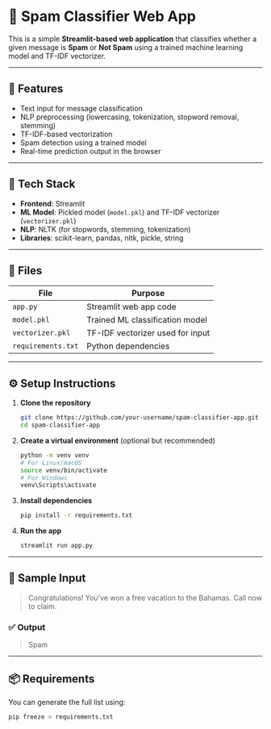 # 📩 Spam Classifier Web App

This is a simple **Streamlit-based web application** that classifies whether a given message is **Spam** or **Not Spam** using a trained machine learning model and TF-IDF vectorizer.

---

## 🚀 Features

- Text input for message classification  
- NLP preprocessing (lowercasing, tokenization, stopword removal, stemming)  
- TF-IDF-based vectorization  
- Spam detection using a trained model  
- Real-time prediction output in the browser  

---

## 🧠 Tech Stack

- **Frontend**: Streamlit  
- **ML Model**: Pickled model (`model.pkl`) and TF-IDF vectorizer (`vectorizer.pkl`)  
- **NLP**: NLTK (for stopwords, stemming, tokenization)  
- **Libraries**: scikit-learn, pandas, nltk, pickle, string  

---

## 📁 Files

| File             | Purpose                              |
|------------------|--------------------------------------|
| `app.py`         | Streamlit web app code               |
| `model.pkl`      | Trained ML classification model      |
| `vectorizer.pkl` | TF-IDF vectorizer used for input     |
| `requirements.txt` | Python dependencies               |

---

## ⚙️ Setup Instructions

1. **Clone the repository**
    ```bash
    git clone https://github.com/your-username/spam-classifier-app.git
    cd spam-classifier-app
    ```

2. **Create a virtual environment** (optional but recommended)
    ```bash
    python -m venv venv
    # For Linux/macOS
    source venv/bin/activate  
    # For Windows
    venv\Scripts\activate
    ```

3. **Install dependencies**
    ```bash
    pip install -r requirements.txt
    ```

4. **Run the app**
    ```bash
    streamlit run app.py
    ```

---

## 🧪 Sample Input

> Congratulations! You've won a free vacation to the Bahamas. Call now to claim.

### ✅ Output
> Spam

---

## 📦 Requirements

You can generate the full list using:
```bash
pip freeze > requirements.txt
